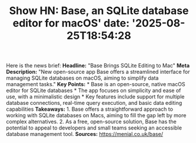 ﻿---
title: "Show HN: Base, an SQLite database editor for macOS'
date: '2025-08-25T18:54:28"
category: "Markets"
summary: ""
slug: "show hn base an sqlite database editor for macos"
source_urls:
  - "https://menial.co.uk/base/"
seo:
  title: "Show HN: Base, an SQLite database editor for macOS | Hash n Hedge'
  description: '"
  keywords: ["news", "markets", "brief"]
---
Here is the news brief:  **Headline:** "Base Brings SQLite Editing to Mac"  **Meta Description:** "New open-source app Base offers a streamlined interface for managing SQLite databases on macOS, aiming to simplify data management tasks."  **Key Points:**  * Base is an open-source, native macOS editor for SQLite databases * The app focuses on simplicity and ease of use, with a minimalistic design * Key features include support for multiple database connections, real-time query execution, and basic data editing capabilities  **Takeaways:**  1. Base offers a straightforward approach to working with SQLite databases on Macs, aiming to fill the gap left by more complex alternatives. 2. As a free, open-source solution, Base has the potential to appeal to developers and small teams seeking an accessible database management tool.  **Sources:**  https://menial.co.uk/base/ 
